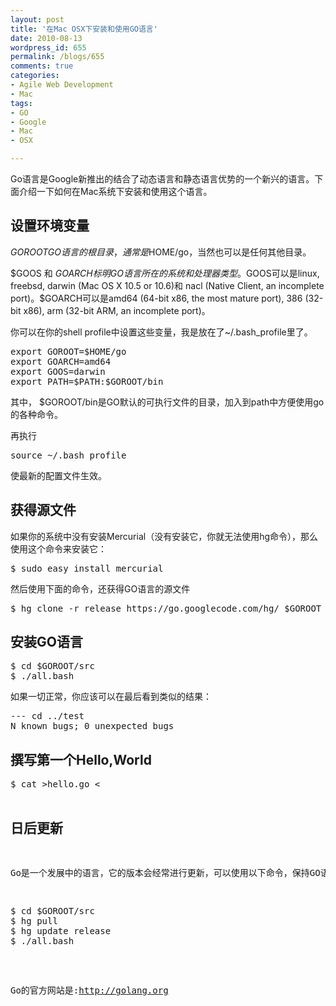 ```yaml
---
layout: post
title: '在Mac OSX下安装和使用GO语言'
date: 2010-08-13
wordpress_id: 655
permalink: /blogs/655
comments: true
categories:
- Agile Web Development
- Mac
tags:
- GO
- Google
- Mac
- OSX

---
```

Go语言是Google新推出的结合了动态语言和静态语言优势的一个新兴的语言。下面介绍一下如何在Mac系统下安装和使用这个语言。
## 设置环境变量
$GOROOT
GO语言的根目录，通常是$HOME/go，当然也可以是任何其他目录。

$GOOS 和 $GOARCH
标明GO语言所在的系统和处理器类型。$GOOS可以是linux, freebsd, darwin (Mac OS X 10.5 or 10.6)和 nacl (Native Client, an incomplete port)。$GOARCH可以是amd64 (64-bit x86, the most mature port), 386 (32-bit x86), arm (32-bit ARM, an incomplete port)。

你可以在你的shell profile中设置这些变量，我是放在了~/.bash_profile里了。
<pre class="prettyprint linenums">export GOROOT=$HOME/go
export GOARCH=amd64
export GOOS=darwin
export PATH=$PATH:$GOROOT/bin</pre>
其中， $GOROOT/bin是GO默认的可执行文件的目录，加入到path中方便使用go的各种命令。

再执行
<pre class="prettyprint linenums">source ~/.bash_profile</pre>
使最新的配置文件生效。

## 获得源文件
如果你的系统中没有安装Mercurial（没有安装它，你就无法使用hg命令），那么使用这个命令来安装它：
<pre class="prettyprint linenums">
$ sudo easy_install mercurial
</pre>

然后使用下面的命令，还获得GO语言的源文件
<pre class="prettyprint linenums">
$ hg clone -r release https://go.googlecode.com/hg/ $GOROOT
</pre>

## 安装GO语言
<pre class="prettyprint linenums">
$ cd $GOROOT/src
$ ./all.bash
</pre>

如果一切正常，你应该可以在最后看到类似的结果：
<pre class="prettyprint linenums">
--- cd ../test
N known bugs; 0 unexpected bugs
</pre>

## 撰写第一个Hello,World
<pre class="prettyprint linenums">
$ cat >hello.go <<EOF
package main

import "fmt"

func main() {
	fmt.Printf("hello, worldn")
}
EOF

$ 6g hello.go
$ 6l hello.6
$ ./6.out
hello, world
$
</pre>

## 日后更新
Go是一个发展中的语言，它的版本会经常进行更新，可以使用以下命令，保持GO语言是最新版本的
<pre class="prettyprint linenums">
$ cd $GOROOT/src
$ hg pull
$ hg update release
$ ./all.bash
</pre>

Go的官方网站是:<a href="http://golang.org/" target="_blank">http://golang.org</a>

